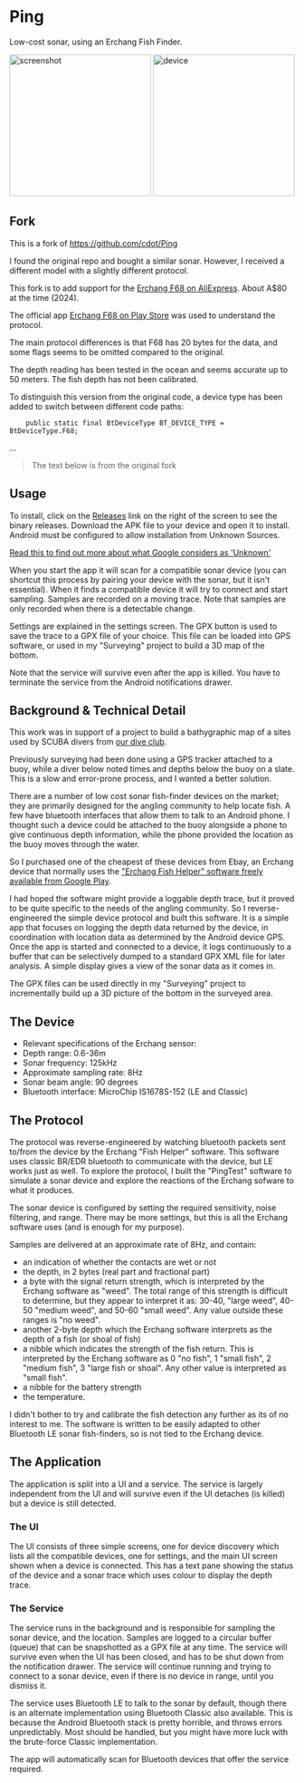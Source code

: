 # Ping

Low-cost sonar, using an Erchang Fish Finder.

<img src="Screenshot_20201229-120351.png" alt="screenshot" width="250"/> <img src="Device.png" alt="device" width="250"/>

## Fork

This is a fork of https://github.com/cdot/Ping

I found the original repo and bought a similar sonar. However, I received a different model with a slightly different protocol.

This fork is to add support for the [Erchang F68 on AliExpress](https://www.aliexpress.com/item/1005005631782287.html). About A$80 at the time (2024).

The official app [Erchang F68 on Play Store](https://play.google.com/store/apps/details?id=com.appxdx.erchangfish&hl=en_AU&gl=US) was used to understand the protocol.

The main protocol differences is that F68 has 20 bytes for the data, and some flags seems to be omitted compared to the original.

The depth reading has been tested in the ocean and seems accurate up to 50 meters. The fish depth has not been calibrated.

To distinguish this version from the original code, a device type has been added to switch between different code paths:
```
    public static final BtDeviceType BT_DEVICE_TYPE = BtDeviceType.F68;
```

...

> The text below is from the original fork

## Usage
To install, click on the [Releases](https://github.com/cdot/Ping/releases) link on the 
right of the screen to see the binary releases. Download the APK file to your device and open it to install. Android
must be configured to allow installation from Unknown Sources.

[Read this to find out more about what Google considers as 'Unknown'](https://www.androidcentral.com/unknown-sources)

When you start the app it will scan for a compatible sonar device (you can shortcut this process
by pairing your device with the sonar, but it isn't essential). When it finds a compatible device
it will try to connect and start sampling. Samples are recorded on a moving trace. Note that samples
 are only recorded when there is a detectable change.

Settings are explained in the settings screen. The GPX button is used to save the trace to a GPX
file of your choice. This file can be loaded into GPS software, or used in my "Surveying" project
to build a 3D map of the bottom.

Note that the service will survive even after the app is killed. You have to terminate the service from the
Android notifications drawer.

## Background & Technical Detail

This work was in support of a project to build a bathygraphic map of a
sites used by SCUBA divers from [our dive club](http://harfordscuba.co.uk).
 
Previously surveying had been done using a GPS tracker attached to a buoy, while a diver
below noted times and depths below the buoy on a slate. This is a slow and
error-prone process, and I wanted a better solution.

There are a number of low cost sonar fish-finder devices on the market; they are primarily designed for the
angling community to help locate fish. A few have bluetooth
interfaces that allow them to talk to an Android phone. I thought such
a device could be attached to the buoy alongside a phone to give
continuous depth information, while the phone provided the location as
the buoy moves through the water.

So I purchased one of the cheapest of these devices from Ebay, an
Erchang device that normally uses the ["Erchang Fish Helper" software
freely available from Google Play](https://play.google.com/store/apps/details?id=com.fish.fishhint).

I had hoped the software might provide a loggable depth trace, but it
proved to be quite specific to the needs of the angling community. So
I reverse-engineered the simple device protocol and built this software. It
is a simple app that focuses on logging the depth data returned by the
device, in coordination with location data as determined by the
Android device GPS. Once the app is started and connected to a device, it logs continuously
to a buffer that can be selectively dumped to a standard GPX XML file for later analysis. A simple
display gives a view of the sonar data as it comes in.

The GPX files can be used directly in my "Surveying" project to incrementally build up a 3D picture of the
bottom in the surveyed area.

## The Device

+ Relevant specifications of the Erchang sensor:
+ Depth range: 0.6-36m
+ Sonar frequency: 125kHz
+ Approximate sampling rate: 8Hz
+ Sonar beam angle: 90 degrees
+ Bluetooth interface: MicroChip IS1678S-152 (LE and Classic)

## The Protocol

The protocol was reverse-engineered by watching bluetooth packets sent
to/from the device by the Erchang "Fish Helper" software. This
software uses classic BR/EDR bluetooth to communicate with the device,
but LE works just as well. To explore the protocol, I built the
"PingTest" software to simulate a sonar device and explore the
reactions of the Erchang sofware to what it produces.

The sonar device is configured by setting the required sensitivity,
noise filtering, and range. There may be more settings, but this is
all the Erchang software uses (and is enough for my purpose).

Samples are delivered at an approximate rate of 8Hz, and contain:
+ an indication of whether the contacts are wet or not
+ the depth, in 2 bytes (real part and fractional part)
+ a byte with the signal return strength, which is interpreted by the Erchang software as "weed". The total range of this strength is difficult to determine, but they appear to interpret it as: 30-40, "large weed", 40-50 "medium weed", and 50-60 "small weed". Any value outside these ranges is "no weed".
+ another 2-byte depth which the Erchang software interprets as the depth of a fish (or shoal of fish)
+ a nibble which indicates the strength of the fish return. This is interpreted by the Erchang software as 0 "no fish", 1 "small fish", 2 "medium fish", 3 "large fish or shoal". Any other value is interpreted as "small fish".
+ a nibble for the battery strength
+ the temperature.

I didn't bother to try and calibrate the fish detection any further as its of no interest to me.
The software is written to be easily adapted to other Bluetooth LE sonar fish-finders, so is not
tied to the Erchang device.

## The Application

The application is split into a UI and a service. The service is largely independent from the UI
and will survive even if the UI detaches (is killed) but a device is still detected.

### The UI

The UI consists of three simple screens, one for device discovery which lists
all the compatible devices, one for settings, and the main UI screen shown when
a device is connected. This has a text pane showing the status of the device and
a sonar trace which uses colour to display the depth trace.

### The Service

The service runs in the background and is responsible for sampling the sonar device,
and the location. Samples are logged to a circular buffer (queue) that can be
snapshotted as a GPX file at any time. The service will survive even when
the UI has been closed, and has to be shut down from the notification drawer. The
service will continue running and trying to connect to a sonar device, even if there
is no device in range, until you dismiss it.

The service uses Bluetooth LE to talk to the sonar by default, though there is an alternate implementation
using Bluetooth Classic also available. This is because the Android Bluetooth stack is pretty horrible, and
throws errors unpredictably. Most should be handled, but you might have more luck with the brute-force
Classic implementation.

The app will automatically scan for Bluetooth devices that offer the
service required.
